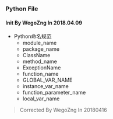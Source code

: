 ### Python File

#### Init By WegoZng In 2018.04.09

* Python命名规范
	* module_name
	* package_name
	* ClassName
	* method_name
	* ExceptionName
	* function_name
	* GLOBAL_VAR_NAME
	* instance_var_name
	* function_parameter_name
	* local_var_name
> Corrected By WegoZng In 20180416
